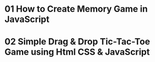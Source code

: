 # 01 How to Create Memory Game in JavaScript 
# 02 Simple Drag & Drop Tic-Tac-Toe Game using Html CSS & JavaScript